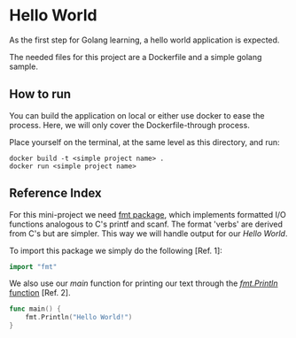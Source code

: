 # Hello World
As the first step for Golang learning, a hello world application is expected.

The needed files for this project are a Dockerfile and a simple golang sample.

## How to run

You can build the application on local or either use docker to ease the process. Here, we will only cover the Dockerfile-through process.

Place yourself on the terminal, at the same level as this directory, and run:
```
docker build -t <simple project name> .
docker run <simple project name>
```

## Reference Index

For this mini-project we need [fmt package](https://pkg.go.dev/fmt), which implements formatted I/O functions analogous to C's printf and scanf. The format 'verbs' are derived from C's but are simpler. This way we will handle output for our _Hello World_.

To import this package we simply do the following [Ref. 1]:
```go
import "fmt"
```

We also use our _main_ function for printing our text through the [_fmt.Println_ function](https://pkg.go.dev/fmt#Println) [Ref. 2].
```go
func main() {
	fmt.Println("Hello World!")
}
```